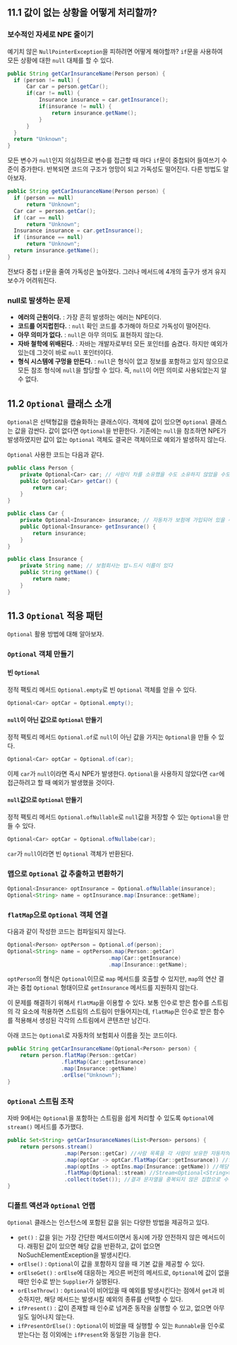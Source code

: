 ## 11.1 값이 없는 상황을 어떻게 처리할까?

### 보수적인 자세로 NPE 줄이기

예기치 않은 `NullPointerException`을 피하려면 어떻게 해야할까? `if`문을 사용하여 모든 상황에 대한 `null` 대체를 할 수 있다.

```Java
public String getCarInsuranceName(Person person) {
  if (person != null) {
      Car car = person.getCar();
      if(car != null) {
          Insurance insurance = car.getInsurance();
          if(insurance != null) {
              return insurance.getName();
          }
      }
  }
  return "Unknown";
}
```

모든 변수가 `null`인지 의심하므로 변수를 접근할 때 마다 `if`문이 중첩되어 들여쓰기 수준이 증가한다. 반복되면 코드의 구조가 엉망이 되고 가독성도 떨어진다. 다른 방법도 알아보자.

```Java
public String getCarInsuranceName(Person person) {
  if (person == null)
      return "Unknown";
  Car car = person.getCar();
  if (car == null)
      return "Unknown";
  Insurance insurance = car.getInsurance();
  if (insurance == null)
      return "Unknown";
  return insurance.getName();
}
```

전보다 중첩 `if`문을 줄여 가독성은 높아졌다. 그러나 메서드에 4개의 출구가 생겨 유지보수가 어려워진다.

### null로 발생하는 문제

- **에러의 근원이다.** : 가장 흔히 발생하는 에러는 NPE이다.
- **코드를 어지럽힌다.** : `null` 확인 코드를 추가해야 하므로 가독성이 떨어진다.
- **아무 의미가 없다.** : `null`은 아무 의미도 표현하지 않는다.
- **자바 철학에 위배된다.** : 자바는 개발자로부터 모든 포인터를 숨겼다. 하지만 예외가 있는데 그것이 바로 `null` 포인터이다.
- **형식 시스템에 구멍을 만든다.** : `null`은 형식이 없고 정보를 포함하고 있지 않으므로 모든 참조 형식에 `null`을 할당할 수 있다. 즉, `null`이 어떤 의미로 사용되었는지 알 수 없다.

## 11.2 `Optional` 클래스 소개

`Optional`은 선택형값을 캡슐화하는 클래스이다. 객체에 값이 있으면 `Optional` 클래스는 값을 감싼다. 값이 없다면 `Optional`을 반환한다. 기존에는 `null`을 참조하면 NPE가 발생하였지만 값이 없는 `Optional` 객체도 결국은 객체이므로 예외가 발생하지 않는다.

`Optional` 사용한 코드는 다음과 같다.

```Java
public class Person {
	private Optional<Car> car; // 사람이 차를 소유했을 수도 소유하지 않았을 수도 있으므로 Optional 정의
	public Optional<Car> getCar() {
		return car;
	}
}

public class Car {
	private Optional<Insurance> insurance; // 자동차가 보험에 가입되어 있을 수도, 가입되어 있지 않았을 수도 있으므로 Optional 정의
	public Optional<Insurance> getInsurance() {
		return insurance;
	}
}

public class Insurance {
	private String name; // 보험회사는 밥ㄴ드시 이름이 있다
	public String getName() {
		return name;
	}
}
```

## 11.3 `Optional` 적용 패턴

`Optional` 활용 방법에 대해 알아보자.

### `Optional` 객체 만들기

#### 빈 `Optional`

정적 팩토리 메서드 `Optional.empty`로 빈 `Optional` 객체를 얻을 수 있다.

```Java
Optional<Car> optCar = Optional.empty();
```

#### `null`이 아닌 값으로 `Optional` 만들기

정적 팩토리 메서드 `Optional.of`로 `null`이 아닌 값을 가지는 `Optional`을 만들 수 있다.

```Java
Optional<Car> optCar = Optional.of(car);
```

이제 `car`가 `null`이라면 즉시 NPE가 발생한다. `Optional`을 사용하지 않았다면 `car`에 접근하려고 할 때 예외가 발생했을 것이다.

#### `null`값으로 `Optional` 만들기

정적 팩토리 메서드 `Optional.ofNullable`로 `null`값을 저장할 수 있는 `Optional`을 만들 수 있다.

```Java
Optional<Car> optCar = Optional.ofNullabe(car);
```

`car`가 `null`이라면 빈 `Optional` 객체가 반환된다.

### 맵으로 `Optional` 값 추출하고 변환하기

```Java
Optional<Insurance> optInsurance = Optional.ofNullable(insurance);
Optional<String> name = optInsurance.map(Insurance::getName);
```

### `flatMap`으로 `Optional` 객체 연결

다음과 같이 작성한 코드는 컴파일되지 않는다.

```Java
Optional<Person> optPerson = Optional.of(person);
Optional<String> name = optPerson.map(Person::getCar)
                                .map(Car::getInsurance)
                                .map(Insurance::getName);
```

`optPerson`의 형식은 `Optional`이므로 `map` 메서드를 호출할 수 있지만, `map`의 연산 결과는 중첩 `Optional` 형태이므로 `getInsurance` 메서드를 지원하지 않는다.

이 문제를 해결하기 위해서 `flatMap`을 이용할 수 있다. 보통 인수로 받은 함수를 스트림의 각 요소에 적용하면 스트림의 스트림이 만들어지는데, `flatMap`은 인수로 받은 함수를 적용해서 생성된 각각의 스트림에서 콘텐츠만 남긴다.

아래 코드는 `Optional`로 자동차의 보험회사 이름을 짓는 코드이다.

```Java
public String getCarInsuranceName(Optional<Person> person) {
    return person.flatMap(Person::getCar)
                 .flatMap(Car::getInsurance)
                 .map(Insurance::getName)
                 .orElse("Unknown");
}
```

### `Optional` 스트림 조작

자바 9에서는 `Optional`을 포함하는 스트림을 쉽게 처리할 수 있도록 `Optional`에 `stream()` 메서드를 추가했다.

```Java
public Set<String> getCarInsuranceNames(List<Person> persons) {
    return persons.stream()
                  .map(Person::getCar) //사람 목록을 각 사람이 보유한 자동차의 Optional<Car> 스트림으로 변환
                  .map(optCar -> optCar.flatMap(Car::getInsurance)) //flatmap 연산을 이용해 Optional<Insurance>로 변환
                  .map(optIns -> optIns.map(Insurance::getName)) //해당 이름의 Optional<String>으로 매핑
                  .flatMap(Optional::stream) //Stream<Optional<String>>을 현재 이름을 포함하는 Stream<String>으로 변환
                  .collect(toSet()); //결과 문자열을 중복되지 않은 집합으로 수
}
```

### 디폴트 액션과 `Optional` 언랩

`Optional` 클래스는 인스턴스에 포함된 값을 읽는 다양한 방법을 제공하고 있다.

- `get()` : 값을 읽는 가장 간단한 메서드이면서 동시에 가장 안전하지 않은 메서드이다. 래핑된 값이 있으면 해당 값을 반환하고, 값이 없으면 NoSuchElementException을 발생시킨다.
- `orElse()` : `Optional`이 값을 포함하지 않을 때 기본 값을 제공할 수 있다.
- `orElseGet()` : `orElse`에 대응하는 게으른 버전의 메서드로, `Optional`에 값이 없을 때만 인수로 받는 `Supplier`가 실행된다.
- `orElseThrow()` : `Optional`이 비어있을 때 예외를 발생시킨다는 점에서 `get`과 비슷하지만, 해당 메서드는 발생시킬 예외의 종류를 선택할 수 있다.
- `ifPresent()` : 값이 존재할 때 인수로 넘겨준 동작을 실행할 수 있고, 없으면 아무 일도 일어나지 않는다.
- `ifPresentOrElse()` : `Optional`이 비었을 때 실행할 수 있는 `Runnable`을 인수로 받는다는 점 이외에는 `ifPresent`와 동일한 기능을 한다.
